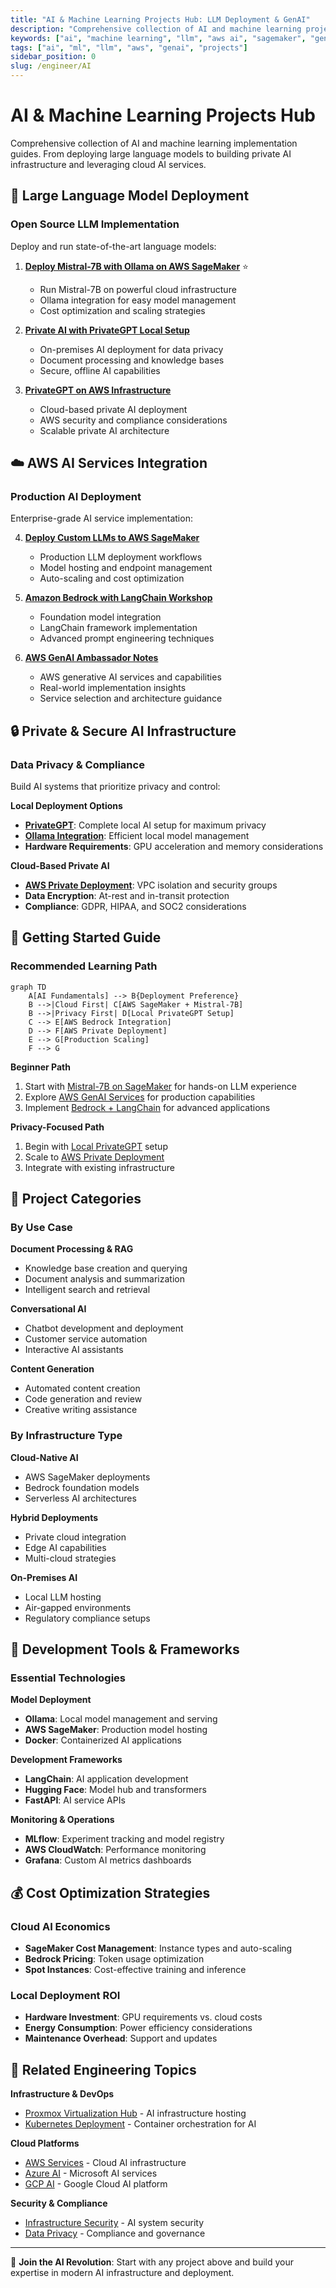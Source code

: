 ```yaml
---
title: "AI & Machine Learning Projects Hub: LLM Deployment & GenAI"
description: "Comprehensive collection of AI and machine learning project guides covering LLM deployment, AWS AI services, private AI setups, and generative AI implementations."
keywords: ["ai", "machine learning", "llm", "aws ai", "sagemaker", "generative ai", "private ai", "ollama", "bedrock"]
tags: ["ai", "ml", "llm", "aws", "genai", "projects"]
sidebar_position: 0
slug: /engineer/AI
---
```


# AI & Machine Learning Projects Hub

Comprehensive collection of AI and machine learning implementation guides. From deploying large language models to building private AI infrastructure and leveraging cloud AI services.

## 🤖 Large Language Model Deployment

### Open Source LLM Implementation
Deploy and run state-of-the-art language models:

1. **[Deploy Mistral-7B with Ollama on AWS SageMaker](/docs/engineer/AI/Mistral-7B-SageMaker)** ⭐
   - Run Mistral-7B on powerful cloud infrastructure
   - Ollama integration for easy model management
   - Cost optimization and scaling strategies

2. **[Private AI with PrivateGPT Local Setup](/docs/engineer/AI/PrivateGPT)**
   - On-premises AI deployment for data privacy
   - Document processing and knowledge bases
   - Secure, offline AI capabilities

3. **[PrivateGPT on AWS Infrastructure](/docs/engineer/AI/PrivateGPTAWS)**
   - Cloud-based private AI deployment
   - AWS security and compliance considerations
   - Scalable private AI architecture

## ☁️ AWS AI Services Integration

### Production AI Deployment
Enterprise-grade AI service implementation:

4. **[Deploy Custom LLMs to AWS SageMaker](/docs/engineer/AI/DeployLLMToSageMaker)**
   - Production LLM deployment workflows
   - Model hosting and endpoint management
   - Auto-scaling and cost optimization

5. **[Amazon Bedrock with LangChain Workshop](/docs/engineer/AI/BedrockLangChainWorkshop1)**
   - Foundation model integration
   - LangChain framework implementation
   - Advanced prompt engineering techniques

6. **[AWS GenAI Ambassador Notes](/docs/engineer/AI/GenAIAmbassadorNotes)**
   - AWS generative AI services and capabilities
   - Real-world implementation insights
   - Service selection and architecture guidance

## 🔒 Private & Secure AI Infrastructure

### Data Privacy & Compliance
Build AI systems that prioritize privacy and control:

**Local Deployment Options**
- **[PrivateGPT](/docs/engineer/AI/PrivateGPT)**: Complete local AI setup for maximum privacy
- **[Ollama Integration](/docs/engineer/AI/Mistral-7B-SageMaker)**: Efficient local model management
- **Hardware Requirements**: GPU acceleration and memory considerations

**Cloud-Based Private AI**
- **[AWS Private Deployment](/docs/engineer/AI/PrivateGPTAWS)**: VPC isolation and security groups
- **Data Encryption**: At-rest and in-transit protection
- **Compliance**: GDPR, HIPAA, and SOC2 considerations

## 🚀 Getting Started Guide

### Recommended Learning Path

```mermaid
graph TD
    A[AI Fundamentals] --> B{Deployment Preference}
    B -->|Cloud First| C[AWS SageMaker + Mistral-7B]
    B -->|Privacy First| D[Local PrivateGPT Setup]
    C --> E[AWS Bedrock Integration]
    D --> F[AWS Private Deployment]
    E --> G[Production Scaling]
    F --> G
```

**Beginner Path**
1. Start with [Mistral-7B on SageMaker](/docs/engineer/AI/Mistral-7B-SageMaker) for hands-on LLM experience
2. Explore [AWS GenAI Services](/docs/engineer/AI/GenAIAmbassadorNotes) for production capabilities
3. Implement [Bedrock + LangChain](/docs/engineer/AI/BedrockLangChainWorkshop1) for advanced applications

**Privacy-Focused Path**
1. Begin with [Local PrivateGPT](/docs/engineer/AI/PrivateGPT) setup
2. Scale to [AWS Private Deployment](/docs/engineer/AI/PrivateGPTAWS)
3. Integrate with existing infrastructure

## 🎯 Project Categories

### By Use Case

**Document Processing & RAG**
- Knowledge base creation and querying
- Document analysis and summarization
- Intelligent search and retrieval

**Conversational AI**
- Chatbot development and deployment
- Customer service automation
- Interactive AI assistants

**Content Generation**
- Automated content creation
- Code generation and review
- Creative writing assistance

### By Infrastructure Type

**Cloud-Native AI**
- AWS SageMaker deployments
- Bedrock foundation models
- Serverless AI architectures

**Hybrid Deployments**
- Private cloud integration
- Edge AI capabilities
- Multi-cloud strategies

**On-Premises AI**
- Local LLM hosting
- Air-gapped environments
- Regulatory compliance setups

## 🔧 Development Tools & Frameworks

### Essential Technologies

**Model Deployment**
- **Ollama**: Local model management and serving
- **AWS SageMaker**: Production model hosting
- **Docker**: Containerized AI applications

**Development Frameworks**
- **LangChain**: AI application development
- **Hugging Face**: Model hub and transformers
- **FastAPI**: AI service APIs

**Monitoring & Operations**
- **MLflow**: Experiment tracking and model registry
- **AWS CloudWatch**: Performance monitoring
- **Grafana**: Custom AI metrics dashboards

## 💰 Cost Optimization Strategies

### Cloud AI Economics
- **SageMaker Cost Management**: Instance types and auto-scaling
- **Bedrock Pricing**: Token usage optimization
- **Spot Instances**: Cost-effective training and inference

### Local Deployment ROI
- **Hardware Investment**: GPU requirements vs. cloud costs
- **Energy Consumption**: Power efficiency considerations
- **Maintenance Overhead**: Support and updates

## 🔗 Related Engineering Topics

**Infrastructure & DevOps**
- [Proxmox Virtualization Hub](/docs/engineer/LAB/proxmox-hub) - AI infrastructure hosting
- [Kubernetes Deployment](/docs/engineer/K8s/) - Container orchestration for AI

**Cloud Platforms**
- [AWS Services](/docs/engineer/AWS/) - Cloud AI infrastructure
- [Azure AI](/docs/engineer/Azure/) - Microsoft AI services
- [GCP AI](/docs/engineer/GCP/) - Google Cloud AI platform

**Security & Compliance**
- [Infrastructure Security](/docs/hacker/) - AI system security
- [Data Privacy](/docs/engineer/Misc/) - Compliance and governance

---

🤖 **Join the AI Revolution**: Start with any project above and build your expertise in modern AI infrastructure and deployment.
